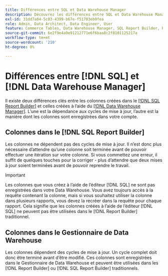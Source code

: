 ```yaml
---
title: Différences entre SQL et Data Warehouse Manager
description: Découvrez les différences entre SQL et Data Warehouse Manager.
exl-id: 31dd7a04-5c03-4399-b67e-f51703eb9fea
role: Admin, Data Architect, Data Engineer, User
feature: Commerce Tables, Data Warehouse Manager, SQL Report Builder, Reports
source-git-commit: 6e2f9e4a9e91212771e6f6baa8c2f8101125217a
workflow-type: tm+mt
source-wordcount: '210'
ht-degree: 0%

---
```


# Différences entre [!DNL SQL] et [!DNL Data Warehouse Manager]

Il existe deux différences clés entre les colonnes créées dans le [[!DNL SQL Report Builder]](../dev-reports/sql-rpt-bldr.md) et celles créées à l’aide du [[!DNL Data Warehouse Manager]](../data-warehouse-mgr/creating-calculated-columns.md). L’une est la dépendance aux cycles de mise à jour, l’autre est la manière dont les colonnes sont enregistrées dans votre compte.

## Colonnes dans le [!DNL SQL Report Builder]

Les colonnes ne dépendent pas des cycles de mise à jour. Il n’est donc plus nécessaire d’attendre qu’une colonne soit terminée avant de pouvoir effectuer une itération sur votre colonne. Si vous commettez une erreur, il suffit de quelques touches pour la corriger - plus d’attendre que deux mises à jour soient terminées avant de pouvoir reprendre le travail.

>[!IMPORTANT]
>
>Les colonnes que vous créez à l’aide de l’éditeur [!DNL SQL] ne sont pas enregistrées dans votre Data Warehouse. Vous avez toujours accès à la requête contenant la colonne, mais si vous souhaitez utiliser la colonne dans plusieurs rapports, vous devez la recréer dans la requête pour chaque rapport. Cela signifie que les colonnes créées à l’aide de l’éditeur [!DNL SQL] ne peuvent pas être utilisées dans le [!DNL Report Builder] traditionnel.

## Colonnes dans le Gestionnaire de Data Warehouse

Les colonnes dépendent des cycles de mise à jour. Un cycle complet doit donc être terminé avant d’être modifié. Ces colonnes sont enregistrées dans le Gestionnaire de Data Warehouse et peuvent être utilisées dans les [!DNL Report Builder] ou [!DNL SQL Report Builder] traditionnels.
